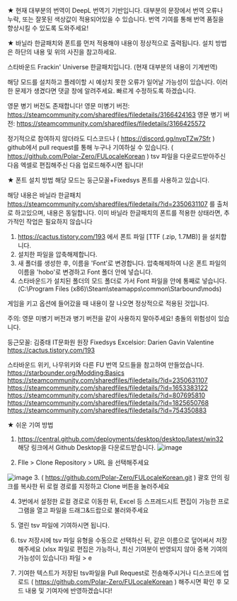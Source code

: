 ★ 현재 대부분의 번역이 DeepL 번역기 기반입니다.
대부분의 문장에서 번역 오류나 누락, 또는 잘못된 색상값이 적용되어있을 수 있습니다.
번역 기여를 통해 번역 품질을 향상시킬 수 있도록 도와주세요!


★ 바닐라 한글패치와 폰트를 먼저 적용해야 내용이 정상적으로 출력됩니다.
설치 방법은 하단의 내용 및 위의 사진을 참고하세요.

스타바운드 Frackin' Universe 한글패치입니다. (현재 대부분의 내용이 기계번역)

해당 모드를 설치하고 플레이할 시 예상치 못한 오류가 일어날 가능성이 있습니다.
이러한 문제가 생겼다면 댓글 창에 알려주세요. 빠르게 수정하도록 하겠습니다.

영문 병기 버전도 존재합니다!
영문 미병기 버전: https://steamcommunity.com/sharedfiles/filedetails/3166424163
영문 병기 버전: https://steamcommunity.com/sharedfiles/filedetails/3166425572


정기적으로 참여하지 않더라도 디스코드나 ( https://discord.gg/nvpTZw7Sfr )
github에서 pull request를 통해 누구나 기여하실 수 있습니다. ( https://github.com/Polar-Zero/FULocaleKorean )
tsv 파일을 다운로드받아주신 다음 엑셀로 편집해주신 다음 업로드해주시면 됩니다!


★ 폰트 설치 방법
해당 모드는 둥근모꼴+Fixedsys 폰트를 사용하고 있습니다.

해당 내용은 바닐라 한글패치 https://steamcommunity.com/sharedfiles/filedetails/?id=2350631107 를 출처로 하고있으며, 내용은 동일합니다.
이미 바닐라 한글패치의 폰트를 적용한 상태라면, 추가적인 작업은 필요하지 않습니다

1. https://cactus.tistory.com/193 에서 폰트 파일 [TTF (.zip, 1.7MB)] 을 설치합니다.
2. 설치한 파일을 압축해제합니다.
3. 새 폴더를 생성한 후, 이름을 'Font'로 변경합니다. 압축해제하여 나온 폰트 파일의 이름을 'hobo'로 변경하고 Font 폴더 안에 넣습니다.
4. 스타바운드가 설치된 폴더의 모드 폴더로 가서 Font 파일을 안에 통째로 넣습니다.
(C:\Program Files (x86)\Steam\steamapps\common\Starbound\mods)

게임을 키고 옵션에 들어갔을 때 내용이 잘 나오면 정상적으로 적용된 것입니다.

주의: 영문 미병기 버전과 병기 버전을 같이 사용하지 말아주세요! 충돌의 위험성이 있습니다.


둥근모꼴: 김중태 IT문화원 원장
Fixedsys Excelsior: Darien Gavin Valentine
https://cactus.tistory.com/193

스타바운드 위키, 나무위키와 다른 FU 번역 모드들을 참고하여 만들었습니다.
https://starbounder.org/Modding:Basics
https://steamcommunity.com/sharedfiles/filedetails/?id=2350631107
https://steamcommunity.com/sharedfiles/filedetails/?id=1653383122
https://steamcommunity.com/sharedfiles/filedetails/?id=807695810
https://steamcommunity.com/sharedfiles/filedetails/?id=1825650768
https://steamcommunity.com/sharedfiles/filedetails/?id=754350883


★ 쉬운 기여 방법

1. https://central.github.com/deployments/desktop/desktop/latest/win32 해당 링크에서 Github Desktop을 다운로드받습니다.
![image](https://github.com/Polar-Zero/FULocaleKorean/assets/47028319/85736fbf-773a-44d3-be13-03e150d56012)

2. FIle > Clone Repository > URL 을 선택해주세요

![image](https://github.com/Polar-Zero/FULocaleKorean/assets/47028319/cf74aaf6-df9a-44a1-95df-fee0453625de)
3. ( https://github.com/Polar-Zero/FULocaleKorean.git ) 괄호 안의 링크를 복사한 뒤 로컬 경로를 지정하고 Clone 버튼을 눌러주세요

4. 3번에서 설정한 로컬 경로로 이동한 뒤, Excel 등 스프레드시트 편집이 가능한 프로그램을 열고 파일을 드래그&드랍으로 불러와주세요

5. 열린 tsv 파일에 기여하시면 됩니다.
 
6. tsv 저장시에 tsv 파일 유형을 수동으로 선택하신 뒤, 같은 이름으로 덮어써서 저장해주세요 (xlsx 파일로 편집은 가능하나, 최신 기여분이 반영되지 않아 중복 기여의 가능성이 있습니다)
파일 > e

8. 기여한 텍스트가 저장된 tsv파일을 Pull Request로 전송해주시거나 디스코드에 업로드 ( https://github.com/Polar-Zero/FULocaleKorean ) 해주시면 확인 후 모드 내용 및 기여자에 반영하겠습니다!
